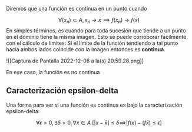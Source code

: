 Diremos que una función es continua en un punto cuando 

$$\forall(x_n)\subset A, x_n\rightarrow\bar{x}\implies f(x_n)\rightarrow f(\bar{x})$$ 
En simples términos, es cuando para toda sucesión que tiende  a un punto en el dominio tiene la misma imagen. Esto se puede corroborar facilmente con el cálculo de límites: Si el límite de la función tendiendo a tal punto hacia ambos lados coincide con la imagen entonces es **continua**. 

![[Captura de Pantalla 2022-12-06 a la(s) 20.59.28.png]]

En ese caso, la función es no continua 

## Caracterización epsilon-delta

Una forma para ver si una función es continua es bajo la caracterización epsilon-delta: 

$$\forall \epsilon > 0, \exists\delta>0, \forall x \in A \: [|x - \bar{x}] \leq \delta \implies |f(x) - (f\bar{x}) \leq \epsilon ] $$ 

